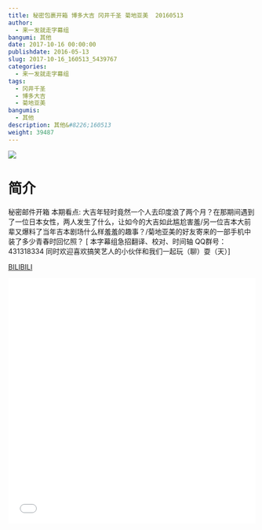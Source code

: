 ```yaml
---
title: 秘密包裹开箱 博多大吉 冈井千圣 菊地亚美  20160513
author: 
  - 来一发就走字幕组
bangumi: 其他
date: 2017-10-16 00:00:00
publishdate: 2016-05-13
slug: 2017-10-16_160513_5439767
categories: 
  - 来一发就走字幕组
tags: 
  - 冈井千圣
  - 博多大吉
  - 菊地亚美
bangumis: 
  - 其他
description: 其他&#8226;160513
weight: 39487
---
```


![](https://i.imgur.com/OT8cFJa.jpg)

# 简介  
秘密邮件开箱 本期看点: 大吉年轻时竟然一个人去印度浪了两个月？在那期间遇到了一位日本女性，两人发生了什么，让如今的大吉如此尴尬害羞/另一位吉本大前辈又爆料了当年吉本剧场什么样羞羞的趣事？/菊地亚美的好友寄来的一部手机中装了多少青春时回忆照？
[ 本字幕组急招翻译、校对、时间轴  QQ群号：431318334 同时欢迎喜欢搞笑艺人的小伙伴和我们一起玩（聊）耍（天）]

  [BILIBILI](https://www.bilibili.com/video/av5439767/)


<div class="vcontainer">  <iframe class='video' src="//www.bilibili.com/blackboard/player.html?cid=8841402&aid=5439767" width="100%" height="500" frameborder="0" allowfullscreen="allowfullscreen"></iframe></div>
